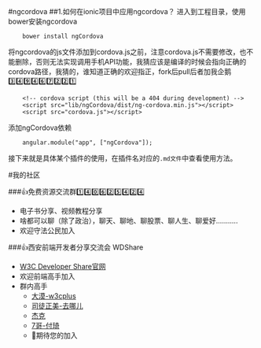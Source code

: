 #ngcordova
##1.如何在ionic项目中应用ngcordova？
进入到工程目录，使用bower安装ngcordova
```
    bower install ngCordova
```

将ngcordova的js文件添加到cordova.js之前，注意cordova.js不需要修改，也不能删除，否则无法实现调用手机API功能，我猜应该是编译的时候会指向正确的cordova路径，我猜的，谁知道正确的欢迎指正，fork后pull后者加我企鹅:three::four::nine::four::six::seven::two::two::one:
```
    <!-- cordova script (this will be a 404 during development) -->
    <script src="lib/ngCordova/dist/ng-cordova.min.js"></script>
    <script src="cordova.js"></script>
```
添加ngCordova依赖
```
    angular.module("app", ["ngCordova"]);
```
接下来就是具体某个插件的使用，在插件名对应的`.md文件`中查看使用方法。


#我的社区

###:+1:免费资源交流群:one::four::zero::six::two::five::four::two::four:
* 电子书分享、视频教程分享
* 啥都可以聊（除了政治），聊天、聊地、聊股票、聊人生、聊爱好...........
* 欢迎守法公民加入

###:+1:西安前端开发者分享交流会 WDShare
* [W3C Developer Share官网](http://www.wdshare.org/)
* 欢迎前端高手加入
* 群内高手
    * [大漠-w3cplus](http://www.w3cplus.com/)
    * [司徒正美-去哪儿](https://github.com/RubyLouvre)
    * [杰克](http://www.cnblogs.com/jikey)
    * [7哥-付琦](http://www.imf7.com/)
    * :clap:期待您的加入

